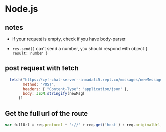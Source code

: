 # Node.js

## notes

* if your request is empty, check if you have body-parser 
- `res.send()` can't send a number, you should respond with object `{ result: number }`

## post request with fetch

  ```javascript
    fetch("https://cyf-chat-server--ahmadali5.repl.co/messages/newMessage", {
          method: "POST",
          headers: { "Content-Type": "application/json" },
          body: JSON.stringify(newMsg)
        })
  ```

## Get the full url of the route

  ```js
  var fullUrl = req.protocol + '://' + req.get('host') + req.originalUrl;
  ```
